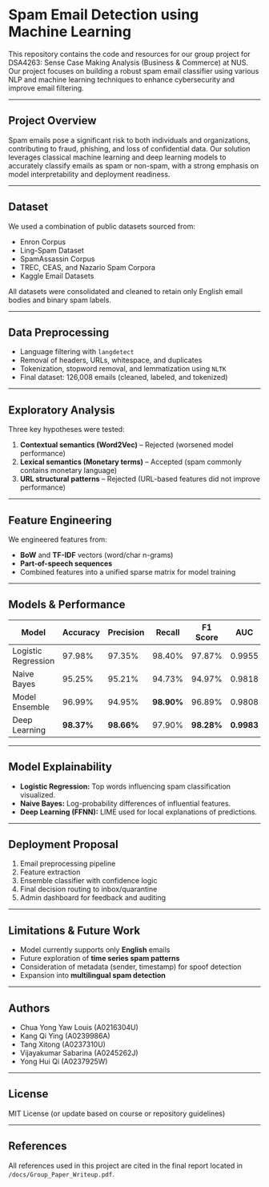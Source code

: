 

# Spam Email Detection using Machine Learning

This repository contains the code and resources for our group project for DSA4263: Sense Case Making Analysis (Business & Commerce) at NUS. Our project focuses on building a robust spam email classifier using various NLP and machine learning techniques to enhance cybersecurity and improve email filtering.

---

##  Project Overview

Spam emails pose a significant risk to both individuals and organizations, contributing to fraud, phishing, and loss of confidential data. Our solution leverages classical machine learning and deep learning models to accurately classify emails as spam or non-spam, with a strong emphasis on model interpretability and deployment readiness.

---

##  Dataset

We used a combination of public datasets sourced from:
- Enron Corpus
- Ling-Spam Dataset
- SpamAssassin Corpus
- TREC, CEAS, and Nazario Spam Corpora
- Kaggle Email Datasets

All datasets were consolidated and cleaned to retain only English email bodies and binary spam labels.

---

##  Data Preprocessing

- Language filtering with `langdetect`
- Removal of headers, URLs, whitespace, and duplicates
- Tokenization, stopword removal, and lemmatization using `NLTK`
- Final dataset: 126,008 emails (cleaned, labeled, and tokenized)

---

##  Exploratory Analysis

Three key hypotheses were tested:
1. **Contextual semantics (Word2Vec)** – Rejected (worsened model performance)
2. **Lexical semantics (Monetary terms)** – Accepted (spam commonly contains monetary language)
3. **URL structural patterns** – Rejected (URL-based features did not improve performance)

---

##  Feature Engineering

We engineered features from:
- **BoW** and **TF-IDF** vectors (word/char n-grams)
- **Part-of-speech sequences**
- Combined features into a unified sparse matrix for model training

---

##  Models & Performance


| Model               | Accuracy | Precision | Recall  | F1 Score | AUC    |
|---------------------|----------|-----------|---------|----------|--------|
| Logistic Regression | 97.98%   | 97.35%    | 98.40%  | 97.87%   | 0.9955 |
| Naive Bayes         | 95.25%   | 95.21%    | 94.73%  | 94.97%   | 0.9818 |
| Model Ensemble      | 96.99%   | 94.95%    | **98.90%**  | 96.89%   | 0.9808 |
| Deep Learning       | **98.37%** | **98.66%**  | 97.90%  | **98.28%** | **0.9983** |




---

##  Model Explainability

- **Logistic Regression:** Top words influencing spam classification visualized.
- **Naive Bayes:** Log-probability differences of influential features.
- **Deep Learning (FFNN):** LIME used for local explanations of predictions.

---

##  Deployment Proposal

1. Email preprocessing pipeline
2. Feature extraction
3. Ensemble classifier with confidence logic
4. Final decision routing to inbox/quarantine
5. Admin dashboard for feedback and auditing

---

##  Limitations & Future Work

- Model currently supports only **English** emails
- Future exploration of **time series spam patterns**
- Consideration of metadata (sender, timestamp) for spoof detection
- Expansion into **multilingual spam detection**

---

##  Authors

- Chua Yong Yaw Louis (A0216304U)
- Kang Qi Ying (A0239986A)
- Tang Xitong (A0237310U)
- Vijayakumar Sabarina (A0245262J)
- Yong Hui Qi (A0237925W)

---

##  License

MIT License (or update based on course or repository guidelines)

---

##  References

All references used in this project are cited in the final report located in `/docs/Group_Paper_Writeup.pdf`.



